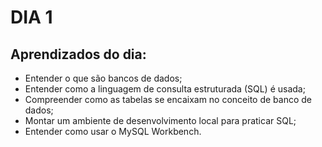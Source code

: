 # DIA 1

## Aprendizados do dia:
* Entender o que são bancos de dados;
* Entender como a linguagem de consulta estruturada (SQL) é usada;
* Compreender como as tabelas se encaixam no conceito de banco de dados;
* Montar um ambiente de desenvolvimento local para praticar SQL;
* Entender como usar o MySQL Workbench.